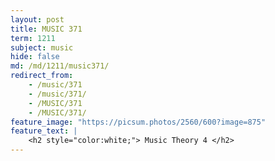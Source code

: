 ```yaml
---
layout: post
title: MUSIC 371
term: 1211
subject: music
hide: false
md: /md/1211/music371/
redirect_from:
    - /music/371
    - /music/371/
    - /MUSIC/371
    - /MUSIC/371/
feature_image: "https://picsum.photos/2560/600?image=875"
feature_text: |
    <h2 style="color:white;"> Music Theory 4 </h2>
---
```

